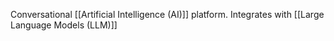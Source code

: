 Conversational [[Artificial Intelligence (AI)]] platform. Integrates with [[Large Language Models (LLM)]]